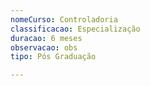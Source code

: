 ```yaml
---
nomeCurso: Controladoria
classificacao: Especialização
duracao: 6 meses
observacao: obs
tipo: Pós Graduação

---
```


